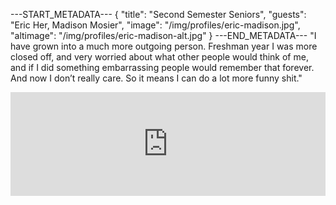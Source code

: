 ---START_METADATA---
{
  "title": "Second Semester Seniors",
  "guests": "Eric Her, Madison Mosier",
  "image": "/img/profiles/eric-madison.jpg",
  "altimage": "/img/profiles/eric-madison-alt.jpg"
}
---END_METADATA---
"I have grown into a much more outgoing person. Freshman year I was more closed off, and very worried about what other people would think of me, and if I did something embarrassing people would remember that forever. And now I don’t really care. So it means I can do a lot more funny shit."

<iframe width="100%" height="166" scrolling="no" frameborder="no" allow="autoplay" src="https://w.soundcloud.com/player/?url=https%3A//api.soundcloud.com/tracks/395201214&amp;color=%23e44434&amp;auto_play=false&amp;hide_related=false&amp;show_comments=true&amp;show_user=true&amp;show_reposts=false&amp;show_teaser=true"></iframe>
<br />
